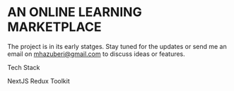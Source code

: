 # AN ONLINE LEARNING MARKETPLACE

The project is in its early statges. Stay tuned for the updates or send me an email on mhazuberi@gmail.com to discuss ideas or features.

Tech Stack

NextJS
Redux Toolkit
